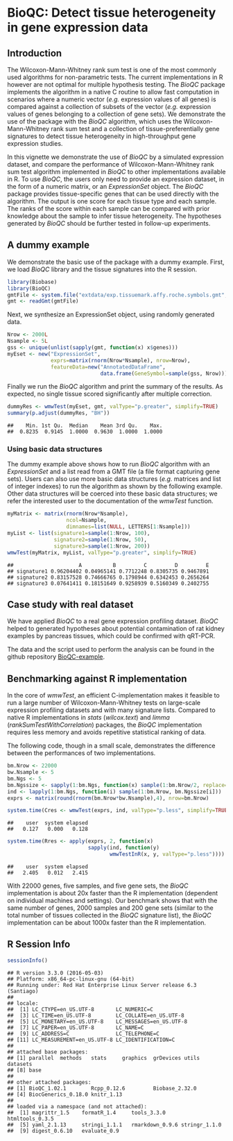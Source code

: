 # BioQC: Detect tissue heterogeneity in gene expression data



Introduction
------------

The Wilcoxon-Mann-Whitney rank sum test is one of the most commonly used algorithms for non-parametric tests. The current implementations in R however are not optimal for multiple hypothesis testing. The *BioQC* package implements the algorithm in a native C routine to allow fast computation in scenarios where a numeric vector (*e.g.* expression values of all genes) is compared against a collection of subsets of the vector (*e.g.* expression values of genes belonging to a collection of gene sets). We demonstrate the use of the package with the *BioQC* algorithm, which uses the Wilcoxon-Mann-Whitney rank sum test and a collection of tissue-preferentially gene signatures to detect tissue heterogeneity in high-throughput gene expression studies. 

In this vignette we demonstrate the use of *BioQC* by a simulated expression dataset, and compare the performance of Wilcoxon-Mann-Whitney rank sum test algorithm implemented in *BioQC* to other implementations available in R. To use *BioQC*, the users only need to provide an expression dataset, in the form of a numeric matrix, or an *ExpressionSet* object. The *BioQC* package provides tissue-specific genes that can be used directly with the algorithm. The output is one score for each tissue type and each sample. The ranks of the score within each sample can be compared with prior knowledge about the sample to infer tissue heterogeneity. The hypotheses generated by *BioQC* should be further tested in follow-up experiments.



A dummy example
---------------
We demonstrate the basic use of the package with a dummy example. First, we load *BioQC* library and the tissue signatures into the R session.




```r
library(Biobase)
library(BioQC)
gmtFile <- system.file("extdata/exp.tissuemark.affy.roche.symbols.gmt", package="BioQC")
gmt <- readGmt(gmtFile)
```

Next, we synthesize an ExpressionSet object, using randomly generated data.


```r
Nrow <- 2000L
Nsample <- 5L
gss <- unique(unlist(sapply(gmt, function(x) x$genes)))
myEset <- new("ExpressionSet",
              exprs=matrix(rnorm(Nrow*Nsample), nrow=Nrow),
              featureData=new("AnnotatedDataFrame",
                              data.frame(GeneSymbol=sample(gss, Nrow))))
```

Finally we run the *BioQC* algorithm and print the summary of the results. As expected, no single tissue scored significantly after multiple correction.


```r
dummyRes <- wmwTest(myEset, gmt, valType="p.greater", simplify=TRUE)
summary(p.adjust(dummyRes, "BH"))
```

```
##    Min. 1st Qu.  Median    Mean 3rd Qu.    Max. 
##  0.8235  0.9145  1.0000  0.9630  1.0000  1.0000
```



### Using basic data structures
The dummy example above shows how to run *BioQC* algorithm with an *ExpressionSet* and a list read from a GMT file (a file format capturing gene sets). Users can also use more basic data structures (*e.g.* matrices and list of integer indexes) to run the algorithm as shown by the following example. Other data structures will be coerced into these basic data structures; we refer the interested user to the documentation of the *wmwTest* function.


```r
myMatrix <- matrix(rnorm(Nrow*Nsample),
                   ncol=Nsample,
                   dimnames=list(NULL, LETTERS[1:Nsample]))
myList <- list(signature1=sample(1:Nrow, 100),
               signature2=sample(1:Nrow, 50),
               signature3=sample(1:Nrow, 200))
wmwTest(myMatrix, myList, valType="p.greater", simplify=TRUE)
```

```
##                     A          B         C         D         E
## signature1 0.96204402 0.04965141 0.7712248 0.8305735 0.9467891
## signature2 0.83157528 0.74666765 0.1798944 0.6342453 0.2656264
## signature3 0.07641411 0.18151649 0.9258939 0.5160349 0.2402755
```


Case study with real dataset
----------------------------
We have applied *BioQC* to a real gene expression profiling dataset. *BioQC* helped to generated hypotheses about potential contamination of rat kidney examples by pancreas tissues, which could be confirmed with qRT-PCR. 

The data and the script used to perform the analysis can be found in the github repository [BioQC-example](https://github.com/Accio/BioQC-example). 



Benchmarking against R implementation
-------------------------------------
In the core of *wmwTest*, an efficient C-implementation makes it feasible to run a large number of Wilcoxon-Mann-Whitney tests on large-scale expression profiling datasets and with many signature lists. Compared to native R implementations in *stats* (*wilcox.text*) and *limma* (*rankSumTestWithCorrelation*) packages, the *BioQC* implementation requires less memory and avoids repetitive statistical ranking of data.

The following code, though in a small scale, demonstrates the difference between the performances of two implementations.


```r
bm.Nrow <- 22000
bw.Nsample <- 5
bm.Ngs <- 5
bm.Ngssize <- sapply(1:bm.Ngs, function(x) sample(1:bm.Nrow/2, replace=TRUE))
ind <- lapply(1:bm.Ngs, function(i) sample(1:bm.Nrow, bm.Ngssize[i]))
exprs <- matrix(round(rnorm(bm.Nrow*bw.Nsample),4), nrow=bm.Nrow)

system.time(Cres <- wmwTest(exprs, ind, valType="p.less", simplify=TRUE))
```

```
##    user  system elapsed 
##   0.127   0.000   0.128
```

```r
system.time(Rres <- apply(exprs, 2, function(x)
                          sapply(ind, function(y)
                                 wmwTestInR(x, y, valType="p.less"))))
```

```
##    user  system elapsed 
##   2.405   0.012   2.415
```

With 22000 genes, five samples, and five gene sets, the *BioQC* implementation is about 20x faster than the R implementation (dependent on individual machines and settings). Our benchmark shows that with the same number of genes, 2000 samples and 200 gene sets (similar to the total number of tissues collected in the *BioQC* signature list), the *BioQC* implementation can be about 1000x faster than the R implementation.



R Session Info
----------------

```r
sessionInfo()
```

```
## R version 3.3.0 (2016-05-03)
## Platform: x86_64-pc-linux-gnu (64-bit)
## Running under: Red Hat Enterprise Linux Server release 6.3 (Santiago)
## 
## locale:
##  [1] LC_CTYPE=en_US.UTF-8       LC_NUMERIC=C              
##  [3] LC_TIME=en_US.UTF-8        LC_COLLATE=en_US.UTF-8    
##  [5] LC_MONETARY=en_US.UTF-8    LC_MESSAGES=en_US.UTF-8   
##  [7] LC_PAPER=en_US.UTF-8       LC_NAME=C                 
##  [9] LC_ADDRESS=C               LC_TELEPHONE=C            
## [11] LC_MEASUREMENT=en_US.UTF-8 LC_IDENTIFICATION=C       
## 
## attached base packages:
## [1] parallel  methods   stats     graphics  grDevices utils     datasets 
## [8] base     
## 
## other attached packages:
## [1] BioQC_1.02.1        Rcpp_0.12.6         Biobase_2.32.0     
## [4] BiocGenerics_0.18.0 knitr_1.13         
## 
## loaded via a namespace (and not attached):
##  [1] magrittr_1.5    formatR_1.4     tools_3.3.0     htmltools_0.3.5
##  [5] yaml_2.1.13     stringi_1.1.1   rmarkdown_0.9.6 stringr_1.1.0  
##  [9] digest_0.6.10   evaluate_0.9
```
